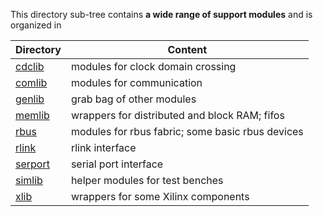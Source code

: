 This directory sub-tree contains **a wide range of support modules** 
and is organized in

| Directory | Content |
| --------- | ------- |
| [cdclib](cdclib)   | modules for clock domain crossing |
| [comlib](comlib)   | modules for communication |
| [genlib](genlib)   | grab bag of other modules |
| [memlib](memlib)   | wrappers for distributed and block RAM; fifos |
| [rbus](rbus)       | modules for rbus fabric; some basic rbus devices |
| [rlink](rlink)     | rlink interface |
| [serport](serport) | serial port interface |
| [simlib](simlib)   | helper modules for test benches |
| [xlib](xlib)       | wrappers for some Xilinx components |
